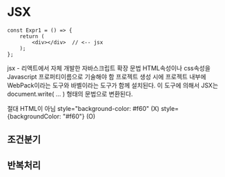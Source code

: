 # JSX

```shell
const Expr1 = () => {
    return (
        <div></div>  // <-- jsx
    );
};
```

jsx - 리액트에서 자체 개발한 자바스크립트 확장 문법
HTML속성이나 css속성을 Javascript 프로퍼티이름으로 기술해야 함
프로젝트 생성 시에 프로젝트 내부에 WebPack이라는 도구와 바벨이라는 도구가 함께 설치된다.
이 도구에 의해서 JSX는
document.write( ... ) 형태의 문법으로 변환된다.
        
절대 HTML이 아님
style="background-color: #f60" (X)
style={backgroundColor: "#f60"}  (O)

## 조건분기

## 반복처리